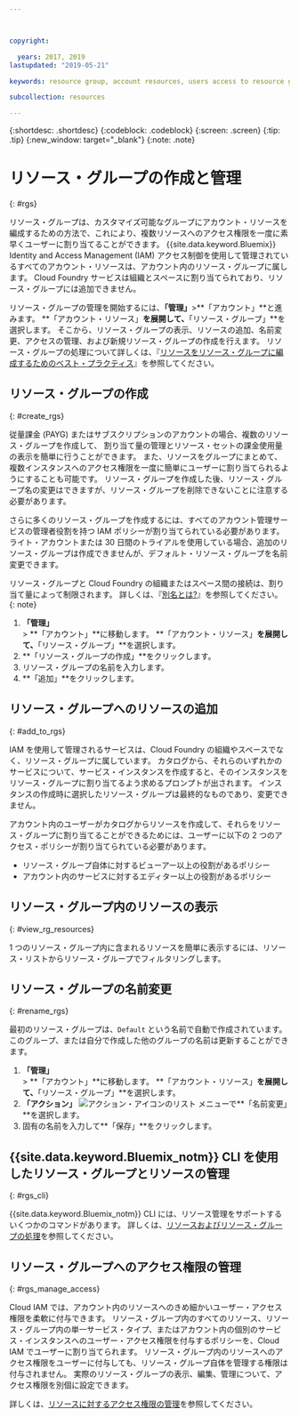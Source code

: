 ```yaml
---



copyright:

  years: 2017, 2019
lastupdated: "2019-05-21"

keywords: resource group, account resources, users access to resource groups, create resource group

subcollection: resources

---
```


{:shortdesc: .shortdesc}
{:codeblock: .codeblock}
{:screen: .screen}
{:tip: .tip}
{:new_window: target="_blank"}
{:note: .note}

# リソース・グループの作成と管理
{: #rgs}

リソース・グループは、カスタマイズ可能なグループにアカウント・リソースを編成するための方法で、これにより、複数リソースへのアクセス権限を一度に素早くユーザーに割り当てることができます。 {{site.data.keyword.Bluemix}} Identity and Access Management (IAM) アクセス制御を使用して管理されているすべてのアカウント・リソースは、アカウント内のリソース・グループに属します。 Cloud Foundry サービスは組織とスペースに割り当てられており、リソース・グループには追加できません。

リソース・グループの管理を開始するには、**「管理」**&gt;**「アカウント」**と進みます。 **「アカウント・リソース」**を展開して、**「リソース・グループ」**を選択します。 そこから、リソース・グループの表示、リソースの追加、名前変更、アクセスの管理、および新規リソース・グループの作成を行えます。 リソース・グループの処理について詳しくは、『[リソースをリソース・グループに編成するためのベスト・プラクティス](/docs/resources?topic=resources-bp_resourcegroups)』を参照してください。


## リソース・グループの作成
{: #create_rgs}

従量課金 (PAYG) またはサブスクリプションのアカウントの場合、複数のリソース・グループを作成して、 割り当て量の管理とリソース・セットの課金使用量の表示を簡単に行うことができます。 また、リソースをグループにまとめて、複数インスタンスへのアクセス権限を一度に簡単にユーザーに割り当てられるようにすることも可能です。 リソース・グループを作成した後、リソース・グループ名の変更はできますが、リソース・グループを削除できないことに注意する必要があります。

さらに多くのリソース・グループを作成するには、すべてのアカウント管理サービスの管理者役割を持つ IAM ポリシーが割り当てられている必要があります。ライト・アカウントまたは 30 日間のトライアルを使用している場合、追加のリソース・グループは作成できませんが、デフォルト・リソース・グループを名前変更できます。

リソース・グループと Cloud Foundry の組織またはスペース間の接続は、割り当て量によって制限されます。 詳しくは、『[別名とは?](/docs/resources?topic=resources-connect_app#what_is_alias)』を参照してください。
{: note}

1. **「管理」** &gt; **「アカウント」**に移動します。 **「アカウント・リソース」**を展開して、**「リソース・グループ」**を選択します。
2. **「リソース・グループの作成」**をクリックします。
3. リソース・グループの名前を入力します。
4. **「追加」**をクリックします。

## リソース・グループへのリソースの追加
{: #add_to_rgs}

IAM を使用して管理されるサービスは、Cloud Foundry の組織やスペースでなく、リソース・グループに属しています。 カタログから、それらのいずれかのサービスについて、サービス・インスタンスを作成すると、そのインスタンスをリソース・グループに割り当てるよう求めるプロンプトが出されます。 インスタンスの作成時に選択したリソース・グループは最終的なものであり、変更できません。

アカウント内のユーザーがカタログからリソースを作成して、それらをリソース・グループに割り当てることができるためには、ユーザーに以下の 2 つのアクセス・ポリシーが割り当てられている必要があります。

* リソース・グループ自体に対するビューアー以上の役割があるポリシー
* アカウント内のサービスに対するエディター以上の役割があるポリシー

## リソース・グループ内のリソースの表示
{: #view_rg_resources}

1 つのリソース・グループ内に含まれるリソースを簡単に表示するには、リソース・リストからリソース・グループでフィルタリングします。

## リソース・グループの名前変更
{: #rename_rgs}

最初のリソース・グループは、`Default` という名前で自動で作成されています。 このグループ、または自分で作成した他のグループの名前は更新することができます。

1. **「管理」** &gt; **「アカウント」**に移動します。 **「アカウント・リソース」**を展開して、**「リソース・グループ」**を選択します。
2. **「アクション」** ![アクション・アイコンのリスト](../icons/action-menu-icon.svg) メニューで**「名前変更」**を選択します。
3. 固有の名前を入力して**「保存」**をクリックします。

## {{site.data.keyword.Bluemix_notm}} CLI を使用したリソース・グループとリソースの管理
{: #rgs_cli}

{{site.data.keyword.Bluemix_notm}} CLI には、リソース管理をサポートするいくつかのコマンドがあります。 詳しくは、[リソースおよびリソース・グループの処理](/docs/cli/reference/ibmcloud?topic=cloud-cli-ibmcloud_commands_resource#ibmcloud_commands_resource)を参照してください。

## リソース・グループへのアクセス権限の管理
{: #rgs_manage_access}

Cloud IAM では、アカウント内のリソースへのきめ細かいユーザー・アクセス権限を柔軟に付与できます。 リソース・グループ内のすべてのリソース、リソース・グループ内の単一サービス・タイプ、またはアカウント内の個別のサービス・インスタンスへのユーザー・アクセス権限を付与するポリシーを、Cloud IAM でユーザーに割り当てられます。 リソース・グループ内のリソースへのアクセス権限をユーザーに付与しても、リソース・グループ自体を管理する権限は付与されません。 実際のリソース・グループの表示、編集、管理について、アクセス権限を別個に設定できます。

詳しくは、[リソースに対するアクセス権限の管理](/docs/iam?topic=iam-iammanidaccser)を参照してください。
